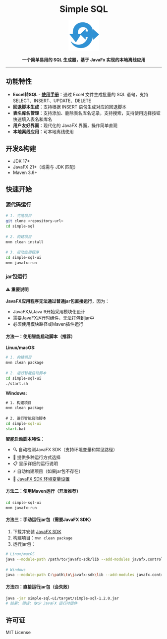 <div align="center">

  <h1>Simple SQL</h1>

  <img src="./simple-sql-ui/src/main/resources/logo/logo.png" alt="Simple SQL Logo" width="100" height="100">

  <p><b>一个简单易用的 SQL 生成器，基于 JavaFx 实现的本地离线应用

</b></p>

</div>

---

## 功能特性

- **Excel转SQL - [使用手册](http://lingyuan.tech/project/simple-sql.html)**：通过 Excel 文件生成批量的 SQL 语句，支持 SELECT、INSERT、UPDATE、DELETE
- **回退脚本生成**：支持根据 INSERT 语句生成对应的回退脚本
- **表名库名管理**：支持添加、删除表名库名记录，支持搜索，支持使用选择按钮快速填入表名和库名
- **用户友好界面**：现代化的 JavaFX 界面，操作简单直观
- **本地离线应用**：可本地离线使用

## 开发&构建

- JDK 17+
- JavaFX 21+（或需与 JDK 匹配）
- Maven 3.6+

## 快速开始

### 源代码运行

```bash
# 1. 克隆项目
git clone <repository-url>
cd simple-sql

# 2. 构建项目
mvn clean install

# 3. 启动应用程序
cd simple-sql-ui
mvn javafx:run
```

### jar包运行

#### ⚠️ 重要说明

**JavaFX应用程序无法通过普通jar包直接运行**，因为：

- JavaFX从Java 9开始采用模块化设计
- 需要JavaFX运行时组件，无法打包到jar中
- 必须使用模块路径或Maven插件运行

#### 方法一：使用智能启动脚本（推荐）

**Linux/macOS:**

```bash
# 1. 构建项目
mvn clean package

# 2. 运行智能启动脚本
cd simple-sql-ui
./start.sh
```

**Windows:**

```cmd
# 1. 构建项目
mvn clean package

# 2. 运行智能启动脚本
cd simple-sql-ui
start.bat
```

**智能启动脚本特性：**

- 🔍 自动检测JavaFX SDK（支持环境变量和常见路径）
- 🎯 提供多种运行方式选择
- 📋 显示详细的运行说明
- ⚡ 自动构建项目（如果jar包不存在）
- 📃 [JavaFX SDK 环境变量设置](./simple-sql-ui/JAVAFX_SETUP.md)

#### 方法二：使用Maven运行（开发推荐）

```bash
cd simple-sql-ui
mvn javafx:run
```

#### 方法三：手动运行jar包（需要JavaFX SDK）

1. 下载并安装 [JavaFX SDK](https://gluonhq.com/products/javafx/)
2. 构建项目：`mvn clean package`
3. 运行jar包：

```bash
# Linux/macOS
java --module-path /path/to/javafx-sdk/lib --add-modules javafx.controls,javafx.fxml -jar simple-sql-ui/target/simple-sql-1.2.0.jar

# Windows
java --module-path C:\path\to\javafx-sdk\lib --add-modules javafx.controls,javafx.fxml -jar simple-sql-ui\target\simple-sql-1.2.0.jar
```

#### 方法四：直接运行jar包（会失败）

```bash
java -jar simple-sql-ui/target/simple-sql-1.2.0.jar
# 结果: 错误: 缺少 JavaFX 运行时组件
```

## 许可证

MIT License
